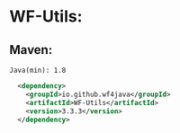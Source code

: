 # WF-Utils:
## Maven:
`Java(min): 1.8`
```xml
  <dependency>
    <groupId>io.github.wf4java</groupId>
    <artifactId>WF-Utils</artifactId>
    <version>3.3.3</version>
  </dependency>
```

